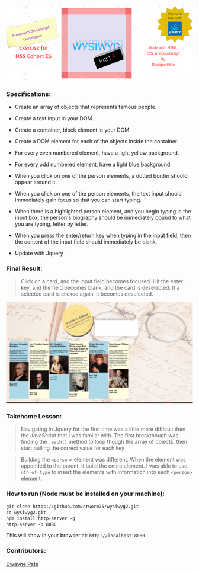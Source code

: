 
![Title Banner](https://raw.githubusercontent.com/drworm75/wysiwyg2/master/images/wysiwyg2-readme%20.png) 
 
### Specifications:  
 
* Create an array of objects that represents famous people. 
 
* Create a text input in your DOM. 
 
* Create a container, block element in your DOM. 
 
* Create a DOM element for each of the objects inside the container.  
 
* For every even numbered element, have a light yellow background. 
 
* For every odd numbered element, have a light blue background. 
 
* When you click on one of the person elements, a dotted border should appear around it. 
 
* When you click on one of the person elements, the text input should immediately gain focus so that you can start typing. 
 
* When there is a highlighted person element, and you begin typing in the input box, the person's biography should be immediately bound to what you are typing, letter by letter. 
 
* When you press the enter/return key when typing in the input field, then the content of the input field should immediately be blank. 
 
* Update with Jquery 
 
### Final Result: 
> Click on a card, and the input field becomes focused.  Hit the enter key, and the field becomes blank, and the card is deselected.  If a selected card is clicked again, it becomes deselected.   
 
 
![Page Screenshot](https://raw.githubusercontent.com/drworm75/wysiwyg2/master/images/wysiwyg2-ss.png) 
 
### Takehome Lesson: 
 
> Navigating in Jquery for the first time was a little more difficult then the JavaScript that I was familar with. The first breakthough was finding the `.each()` method to loop though the array of objects, then start pulling the correct value for each key 
 
> Building the `<person>` element was different.  When the element was appended to the parent, it build the entire element.  I was able to use `nth-of-type` to insert the elements with information into each `<person>` element.  
 
### How to run (Node must be installed on your machine): 
``` 
git clone https://github.com/drworm75/wysiwyg2.git
cd wysiwyg2.git 
npm install http-server -g 
http-server -p 8080 
``` 
 
This will show in your browser at: 
`http://localhost:8080` 
 
### Contributors: 
[Dwayne Pate](https://github.com/drworm75)
 
